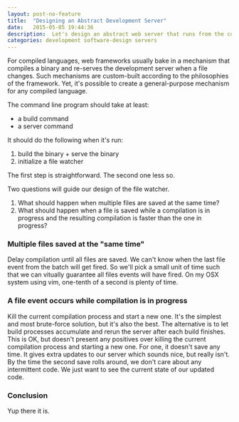 ```yaml
---
layout: post-no-feature
title:  "Designing an Abstract Development Server"
date:   2015-05-05 19:44:36
description:  Let's design an abstract web server that runs from the command line
categories: development software-design servers
---
```

For compiled languages, web frameworks usually bake in a mechanism that
compiles a binary and re-serves the development server when a file
changes. Such mechanisms are custom-built according to the philosophies
of the framework. Yet, it's possible to create a general-purpose
mechanism for any compiled language.

The command line program should take at least:

* a build command
* a server command

It should do the following when it's run:

1. build the binary + serve the binary
2. initialize a file watcher

The first step is straightforward. The second one less so.

Two questions will guide our design of the file watcher.

1. What should happen when multiple files are saved at the same time?
2. What should happen when a file is saved while a compilation is in
   progress and the resulting compilation is faster than the one in
   progress?

### Multiple files saved at the "same time"

Delay compilation until all files are saved. We can't know when the last
file event from the batch will get fired. So we'll pick a small unit of
time such that we can vitually guarantee all files events will have
fired. On my OSX system using vim, one-tenth of a second is plenty of
time.

### A file event occurs while compilation is in progress

Kill the current compilation process and start a new one. It's the
simplest and most brute-force solution, but it's also the best. The
alternative is to let build processes accumulate and rerun the server
after each build finishes. This is OK, but doesn't present any positives
over killing the current compilation process and starting a new one. For
one, it doesn't save any time. It gives extra updates to our server
which sounds nice, but really isn't. By the time the second save rolls
around, we don't care about any intermittent code. We just want to see
the current state of our updated code.

### Conclusion

Yup there it is.
